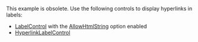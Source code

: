 This example is obsolete. Use the following controls to display hyperlinks in labels:

- [LabelControl](https://docs.devexpress.com/WindowsForms/DevExpress.XtraEditors.LabelControl) with the [AllowHtmlString](https://docs.devexpress.com/WindowsForms/DevExpress.XtraEditors.LabelControl.AllowHtmlString) option enabled
- [HyperlinkLabelControl](https://docs.devexpress.com/WindowsForms/DevExpress.XtraEditors.HyperlinkLabelControl)


